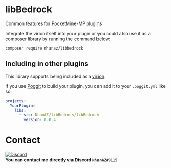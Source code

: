# libBedrock
Common features for PocketMine-MP plugins

Integrate the virion itself into your plugin or you could also use it as a composer library by running the command below:

`composer require nhanaz/libbedrock`

<!-- ## API documentation
There's no documentation yet, but you can check out the [demo plugin](https://github.com/nhanaz-pm-pl/CustomJoinSound/) which shows how to use its API in a plugin. -->

## Including in other plugins
This library supports being included as a [virion](https://github.com/poggit/support/blob/master/virion.md).

If you use [Poggit](https://poggit.pmmp.io) to build your plugin, you can add it to your `.poggit.yml` like so:

```yml
projects:
  YourPlugin:
    libs:
      - src: NhanAZ/libBedrock/libBedrock
        version: 0.0.4
```

# Contact
[![Discord](https://img.shields.io/discord/986553214889517088?label=discord&color=7289DA&logo=discord)](https://discord.gg/j2X83ujT6c)\
**You can contact me directly via Discord `NhanAZ#9115`**
